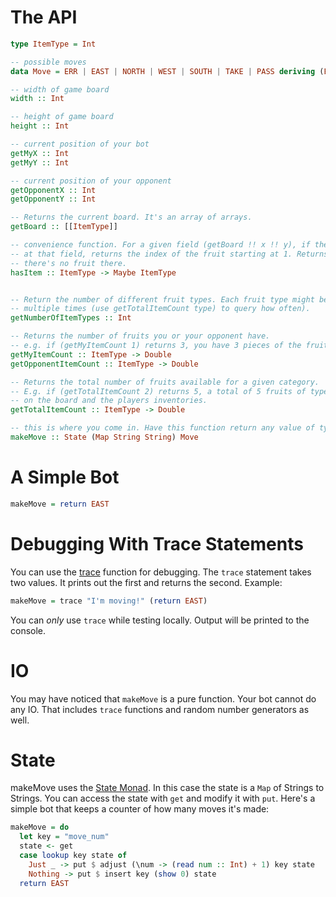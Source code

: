 # The API

```haskell
type ItemType = Int

-- possible moves
data Move = ERR | EAST | NORTH | WEST | SOUTH | TAKE | PASS deriving (Enum, Eq, Ord)

-- width of game board
width :: Int

-- height of game board
height :: Int

-- current position of your bot
getMyX :: Int
getMyY :: Int

-- current position of your opponent
getOpponentX :: Int
getOpponentY :: Int

-- Returns the current board. It's an array of arrays.
getBoard :: [[ItemType]]

-- convenience function. For a given field (getBoard !! x !! y), if there's a fruit
-- at that field, returns the index of the fruit starting at 1. Returns Nothing if
-- there's no fruit there.
hasItem :: ItemType -> Maybe ItemType


-- Return the number of different fruit types. Each fruit type might be on the board
-- multiple times (use getTotalItemCount type) to query how often).
getNumberOfItemTypes :: Int

-- Returns the number of fruits you or your opponent have.
-- e.g. if (getMyItemCount 1) returns 3, you have 3 pieces of the fruit 1.
getMyItemCount :: ItemType -> Double
getOpponentItemCount :: ItemType -> Double

-- Returns the total number of fruits available for a given category.
-- E.g. if (getTotalItemCount 2) returns 5, a total of 5 fruits of type 2 exists
-- on the board and the players inventories.
getTotalItemCount :: ItemType -> Double

-- this is where you come in. Have this function return any value of type Move.
makeMove :: State (Map String String) Move
```

# A Simple Bot

```haskell
makeMove = return EAST
```
# Debugging With Trace Statements

You can use the [trace](http://www.haskell.org/ghc/docs/latest/html/libraries/base/Debug-Trace.html#v:trace) function for debugging.
The `trace` statement takes two values. It prints out the first and returns the second. Example:

```haskell
makeMove = trace "I'm moving!" (return EAST)
```

You can *only* use `trace` while testing locally. Output will be printed to the console.

# IO

You may have noticed that `makeMove` is a pure function. Your bot cannot do any IO. That includes `trace` functions and random number generators as well.

# State

makeMove uses the [State Monad](http://hackage.haskell.org/packages/archive/mtl/1.1.0.2/doc/html/Control-Monad-State-Lazy.html). In this case the state is a `Map` of Strings to Strings.
You can access the state with `get` and modify it with `put`. Here's a simple bot that keeps a counter of how many moves it's made:

```haskell
makeMove = do
  let key = "move_num"
  state <- get
  case lookup key state of
    Just _ -> put $ adjust (\num -> (read num :: Int) + 1) key state
    Nothing -> put $ insert key (show 0) state
  return EAST
```
